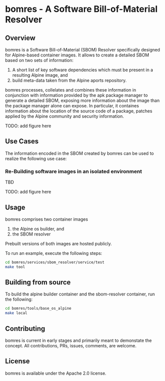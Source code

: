 # bomres - A Software Bill-of-Material Resolver

## Overview

bomres is a Software Bill-of-Material (SBOM) Resolver specifically designed for Alpine-based container images. It allows to create a detailed SBOM based on two sets of information:

1. A short list of key software dependencies which must be present in a resulting Alpine image, and
2. build meta-data taken from the Alpine aports repository.

bomres processes, collelates and combines these information in conjunction with information provided by the apk package manager to generate a detailed SBOM, exposing more information about the image than the package manager alone can expose. In particular, it containes information about the location of the source code of a package, patches applied by the Alpine community and security information.

TODO: add figure here


## Use Cases

The information encoded in the SBOM created by bomres can be used to realize the following use case:

### Re-Building software images in an isolated environment

TBD

TODO: add figure here


## Usage

bomres comprises two container images

1. the Alpine os builder, and
2. the SBOM resolver

Prebuilt versions of both images are hosted publicly.

To run an example, execute the following steps:

```bash
cd bomres/services/sbom_resolver/service/test
make tool
```

## Building from source

To build the alpine builder container and the sbom-resolver container, run the following:

```bash
cd bomres/tools/base_os_alpine
make local
```


## Contributing

bomres is current in early stages and primarily meant to demonstate the concept. All contributions, PRs, issues, comments, are welcome.


## License

bomres is available under the Apache 2.0 license.
